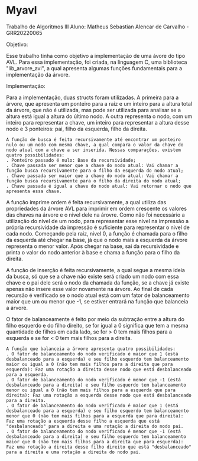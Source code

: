 # Myavl
Trabalho de Algoritmos III
Aluno: Matheus Sebastian Alencar de Carvalho - GRR20220065

Objetivo:

   Esse trabalho tinha como objetivo a implementação de uma ávore do tipo AVL. Para essa implementação, foi criada, na linguagem C, uma biblioteca "lib_arvore_avl", a qual apresenta algumas funções fundamentais para a implementação da árvore. 


Implementação: 

  Para a implementação, duas structs foram utilizadas. A primeira para a árvore, que apresenta um ponteiro para a raiz e um inteiro para a altura total da árvore, que não é utilizada, mas pode ser utilizada para analisar se a altura está igual a altura do último nodo. A outra representa o nodo, com um inteiro para representar a chave, um inteiro para representar a altura desse nodo e 3 ponteiros: pai, filho da esquerda, filho da direita.
    
    A função de busca é feita recursivamente até encontrar um ponteiro nulo ou um nodo com mesma chave, a qual compara o valor da chave do nodo atual com a chave a ser inserida. Nessas comparações, existem quatro possibilidades:
    . Ponteiro passado é nulo: Base da recursividade;
    . Chave passada ser menor que a chave do nodo atual: Vai chamar a função busca recursivamente para o filho da esquerda do nodo atual;
    . Chave passada ser maior que a chave do nodo atual: Vai chamar a função busca recursivamente para o filho da direita do nodo atual;
    . Chave passada é igual a chave do nodo atual: Vai retornar o nodo que apresenta essa chave.
    
   A função imprime ordem é feita recursivamente, a qual utiliza das propriedades da árvore AVL para imprimir em ordem crescente os valores das chaves na árvore e o nivel dele na árovre. Como não foi necessário a utilização do nível de um nodo, para representar esse nivel na impressão a própria recursividade da impressão é suficiente para representar o nivel de cada nodo. Começando pela raiz, nivel 0, a função é chamada para o filho da esquerda até chegar na base, já que o nodo mais a esquerda da árvore representa o menor valor. Após chegar na base, sai da recursividade e printa o valor do nodo anterior à base e chama a função para o filho da direita.
   
   A função de inserção é feita recursivamente, a qual segue a mesma ideia da busca, só que se a chave não existe será criado um nodo com essa chave e o pai dele será o nodo da chamada da função, se a chave já existe apenas não insere esse valor novamente na árvore. Ao final de cada recursão é verificado se o nodo atual está com um fator de balanceamento maior que um ou menor que -1, se estiver entrará na função que balanceia a árvore.
   
   O fator de balanceamente é feito por meio da subtração entre a altura do filho esquerdo e do filho direito, se for igual a 0 significa que tem a mesma quantidade de filhos em cada lado, se for > 0 tem mais filhos para a esquerda e se for < 0 tem mais filhos para a direita.
   
    A função que balanceia a árvore apresenta quatro possibilidades:
    . O fator de balanceamento do nodo verificado é maior que 1 (está desbalanceado para a esquerda) e seu filho esquerdo tem balanceamento maior ou igual a 0 (não tem mais filhos para a direita que para esquerda): Faz uma rotação a direita desse nodo que está desbalanceado para a esquerda.
    . O fator de balanceamento do nodo verificado é menor que -1 (está desbalanceado para a direita) e seu filho esquerdo tem balanceamento menor ou igual a 0 (não tem mais filhos para a esquerda que para direita): Faz uma rotação a esquerda desse nodo que está desbalanceado para a direita.
    . O fator de balanceamento do nodo verificado é maior que 1 (está desbalanceado para a esquerda) e seu filho esquerdo tem balanceamento menor que 0 (não tem mais filhos para a esquerda que para direita): Faz uma rotação a esquerda desse filho a esquerda que está "desbalanceado" para a direita e uma rotação a direita do nodo pai.
    . O fator de balanceamento do nodo verificado é menor que -1 (está desbalanceado para a direita) e seu filho esquerdo tem balanceamento maior que 0 (não tem mais filhos para a direita que para esquerda): Faz uma rotação a direita desse filho direito que está "desbalanceado" para a direita e uma rotação a direita do nodo pai.
    
